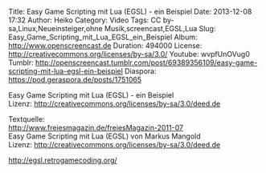 Title: Easy Game Scripting mit Lua (EGSL) - ein Beispiel
Date: 2013-12-08 17:32
Author: Heiko
Category: Video
Tags: CC by-sa,Linux,Neueinsteiger,ohne Musik,screencast,EGSL,Lua
Slug: Easy_Game_Scripting_mit_Lua_EGSL_ein_Beispiel
Album: http://www.openscreencast.de
Duration: 494000
License: http://creativecommons.org/licenses/by-sa/3.0/
Youtube: wvpfUnOVug0
Tumblr: http://openscreencast.tumblr.com/post/69389356109/easy-game-scripting-mit-lua-egsl-ein-beispiel
Diaspora: https://pod.geraspora.de/posts/1751065

Easy Game Scripting mit Lua (EGSL) - ein Beispiel  
Lizenz: <http://creativecommons.org/licenses/by-sa/3.0/deed.de>  
  
Textquelle:  
<http://www.freiesmagazin.de/freiesMagazin-2011-07>  
Easy Game Scripting mit Lua (EGSL) von Markus Mangold  
Lizenz: <http://creativecommons.org/licenses/by-sa/3.0/deed.de>  
  
<http://egsl.retrogamecoding.org/>

